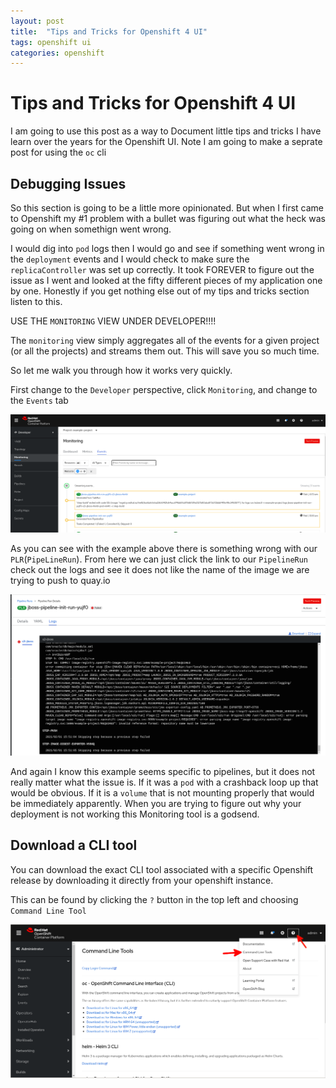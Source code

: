 ```yaml
---
layout: post
title:  "Tips and Tricks for Openshift 4 UI"
tags: openshift ui
categories: openshift
---
```


# Tips and Tricks for Openshift 4 UI

I am going to use this post as a way to Document little tips and tricks I have learn over the years for the Openshift UI. Note I am going to make a seprate post for using the `oc` cli 



## Debugging Issues

So this section is going to be a little more opinionated. But when I first came to Openshift my #1 problem with a bullet was figuring out what the heck was going on when somethign went wrong. 

I would dig into `pod` logs then I would go and see if something went wrong in the `deployment` events and I would check to make sure the `replicaController` was set up correctly. It took FOREVER to figure out the issue as I went and looked at the fifty different pieces of my application one by one. Honestly if you get nothing else out of my tips and tricks section listen to this.

USE THE `MONITORING` VIEW UNDER DEVELOPER!!!!

The `monitoring` view simply aggregates all of the events for a given project (or all the projects) and streams them out. This will save you so much time.

So let me walk you through how it works very quickly. 

First change to the `Developer` perspective, click `Monitoring`, and change to the `Events` tab


![Openshift 4 - Monitor Logs](/assets/living_post/openshift-ui/monitoring.png)

As you can see with the example above there is something wrong with our `PLR`(`PipeLineRun`). From here we can just click the link to our `PipelineRun` check out the logs and see it does not like the name of the image we are trying to push to quay.io

![Openshift 4 - Monitor Logs](/assets/living_post/openshift-ui/monitoring-logs.png)

And again I know this example seems specific to pipelines, but it does not really matter what the issue is. If it was a `pod` with a crashback loop up that would be obvious. If it is a `volume` that is not mounting properly that would be immediately apparently. When you are trying to figure out why your deployment is not working this Monitoring tool is a godsend.


## Download a CLI tool

You can download the exact CLI tool associated with a specific Openshift release by downloading it directly from your openshift instance.

This can be found by clicking the `?` button in the top left and choosing `Command Line Tool`

![Openshift 4 - CLI](/assets/living_post/openshift-ui/cli-tool.png)

